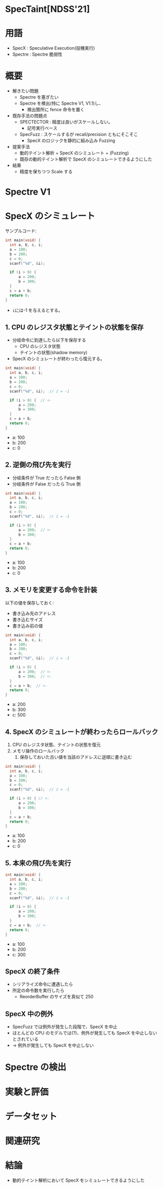 # SpecTaint[NDSS'21]

# 用語

- SpecX : Speculative Execution(投機実行)
- Spectre : Spectre 脆弱性

# 概要

- 解きたい問題
  - Spectre を塞ぎたい
  - Spectre を検出(特に Spectre V1, V1.1)し、
    - 検出箇所に fence 命令を置く
- 既存手法の問題点
  - SPECTECTOR : 精度は良いがスケールしない。
    - 記号実行ベース
  - SpecFuzz : スケールするが recall/precision ともにそこそこ
    - SpecX のロジックを静的に組み込み Fuzzing
- 提案手法
  - 動的テイント解析 + SpecX のシミュレート + (Fuzzing)
  - 既存の動的テイント解析で SpecX のシミュレートできるようにした
- 結果
  - 精度を保ちつつ Scale する

# Spectre V1

# SpecX のシミュレート

サンプルコード:

```c
int main(void) {
  int a, b, c, i;
  a = 100;
  b = 200;
  c = 0;
  scanf("%d", &i);

  if (i > 0) {
      a = 200;
      b = 300;
  }
  c = a + b;
  return 0;
}
```

- `i`には-1 を与えるとする。

## 1. CPU のレジスタ状態とテイントの状態を保存

- 分岐命令に到達したら以下を保存する
  - CPU のレジスタ状態
  - テイントの状態(shadow memory)
- SpecX のシミュレートが終わったら復元する。

```c
int main(void) {
  int a, b, c, i;
  a = 100;
  b = 200;
  c = 0;
  scanf("%d", &i);  // i = -1

  if (i > 0) {  // <-
      a = 200;
      b = 300;
  }
  c = a + b;
  return 0;
}
```

- a: 100
- b: 200
- c: 0

## 2. 逆側の飛び先を実行

- 分岐条件が True だったら False 側
- 分岐条件が False だったら True 側

```c
int main(void) {
  int a, b, c, i;
  a = 100;
  b = 200;
  c = 0;
  scanf("%d", &i);  // i = -1

  if (i > 0) {
      a = 200;  // <-
      b = 300;
  }
  c = a + b;
  return 0;
}
```

- a: 100
- b: 200
- c: 0

## 3. メモリを変更する命令を計装

以下の値を保存しておく:

- 書き込み先のアドレス
- 書き込むサイズ
- 書き込み前の値

```c
int main(void) {
  int a, b, c, i;
  a = 100;
  b = 200;
  c = 0;
  scanf("%d", &i);  // i = -1

  if (i > 0) {
      a = 200;  // <-
      b = 300;  // <-
  }
  c = a + b;  // <-
  return 0;
}
```

- a: 200
- b: 300
- c: 500

## 4. SpecX のシミュレートが終わったらロールバック

1. CPU のレジスタ状態、テイントの状態を復元
1. メモリ操作のロールバック
   1. 保存しておいた古い値を当該のアドレスに逆順に書き込む

```c
int main(void) {
  int a, b, c, i;
  a = 100;
  b = 200;
  c = 0;
  scanf("%d", &i);  // i = -1

  if (i > 0) { // <-
      a = 200;
      b = 300;
  }
  c = a + b;
  return 0;
}
```

- a: 100
- b: 200
- c: 0

## 5. 本来の飛び先を実行

```c
int main(void) {
  int a, b, c, i;
  a = 100;
  b = 200;
  c = 0;
  scanf("%d", &i);  // i = -1

  if (i > 0) {
      a = 200;
      b = 300;
  }
  c = a + b;  // <-
  return 0;
}
```

- a: 100
- b: 200
- c: 300

## SpecX の終了条件

- シリアライズ命令に遭遇したら
- 所定の命令数を実行したら
  - ReorderBuffer のサイズを真似て 250

## SpecX 中の例外

- SpecFuzz では例外が発生した段階で、SpecX を中止
- ほとんどの CPU のモデルでは(?)、例外が発生しても SpecX を中止しないとされている
- → 例外が発生しても SpecX を中止しない

# Spectre の検出

# 実験と評価

# データセット

# 関連研究

# 結論

- 動的テイント解析において SpecX をシミュレートできるようにした
